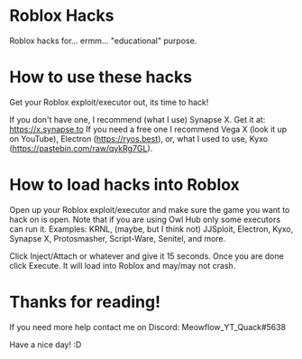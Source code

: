 # Roblox Hacks
Roblox hacks for... ermm... "educational" purpose.

# How to use these hacks
Get your Roblox exploit/executor out, its time to hack!

If you don't have one, I recommend (what I use) Synapse X. Get it at: https://x.synapse.to
If you need a free one I recommend Vega X (look it up on YouTube), Electron (https://ryos.best), or, what I used to use, Kyxo (https://pastebin.com/raw/qykRg7GL).

# How to load hacks into Roblox
Open up your Roblox exploit/executor and make sure the game you want to hack on is open. Note that if you are using Owl Hub only some executors can run it. Examples: KRNL, (maybe, but I think not) JJSploit, Electron, Kyxo, Synapse X, Protosmasher, Script-Ware, Senitel, and more.

Click Inject/Attach or whatever and give it 15 seconds. Once you are done click Execute. It will load into Roblox and may/may not crash.

# Thanks for reading!

If you need more help contact me on Discord: Meowflow_YT_Quack#5638

Have a nice day! :D
